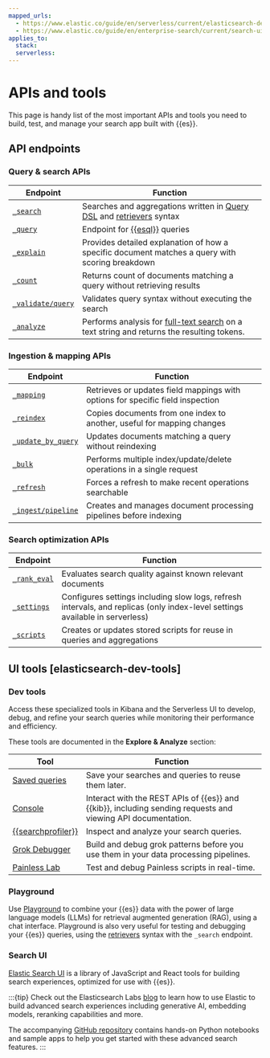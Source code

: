 ```yaml
---
mapped_urls:
  - https://www.elastic.co/guide/en/serverless/current/elasticsearch-dev-tools.html
  - https://www.elastic.co/guide/en/enterprise-search/current/search-ui.html
applies_to:
  stack:
  serverless:
---
```


# APIs and tools

This page is handy list of the most important APIs and tools you need to build, test, and manage your search app built with {{es}}.

## API endpoints

### Query & search APIs

| Endpoint | Function |
|----------|----------|
| [`_search`](https://www.elastic.co/docs/api/doc/elasticsearch/v8/group/endpoint-search) | Searches and aggregations written in [Query DSL](/explore-analyze/query-filter/languages/querydsl.md) and [retrievers](retrievers-overview.md) syntax |
| [`_query`](https://www.elastic.co/docs/api/doc/elasticsearch/v8/group/endpoint-esql)| Endpoint for [{{esql}}](/explore-analyze/query-filter/languages/esql.md) queries |
| [`_explain`](https://www.elastic.co/docs/api/doc/elasticsearch/v8/operation/operation-explain) | Provides detailed explanation of how a specific document matches a query with scoring breakdown |
| [`_count`](https://www.elastic.co/docs/api/doc/elasticsearch/v8/operation/operation-count) | Returns count of documents matching a query without retrieving results |
| [`_validate/query`](https://www.elastic.co/docs/api/doc/elasticsearch/v8/operation/operation-indices-validate-query) | Validates query syntax without executing the search |
| [`_analyze`](https://www.elastic.co/guide/en/elasticsearch/reference/current/indices-analyze.html) | Performs analysis for [full-text search](./full-text.md) on a text string and returns the resulting tokens. |

### Ingestion & mapping APIs

| Endpoint | Function |
|----------|----------|
| [`_mapping`](https://www.elastic.co/docs/api/doc/elasticsearch/v8/operation/operation-indices-get-field-mapping) | Retrieves or updates field mappings with options for specific field inspection |
| [`_reindex`](https://www.elastic.co/docs/api/doc/elasticsearch/v8/operation/operation-reindex) | Copies documents from one index to another, useful for mapping changes |
| [`_update_by_query`](https://www.elastic.co/docs/api/doc/elasticsearch/v8/operation/operation-update-by-query) | Updates documents matching a query without reindexing |
| [`_bulk`](https://www.elastic.co/docs/api/doc/elasticsearch/v8/operation/operation-bulk-1) | Performs multiple index/update/delete operations in a single request |
| [`_refresh`](https://www.elastic.co/docs/api/doc/elasticsearch/v8/operation/operation-indices-refresh-3) | Forces a refresh to make recent operations searchable |
| [`_ingest/pipeline`](https://www.elastic.co/docs/api/doc/elasticsearch/v8/group/endpoint-ingest) | Creates and manages document processing pipelines before indexing |

### Search optimization APIs

| Endpoint | Function |
|----------|----------|
| [`_rank_eval`](https://www.elastic.co/docs/api/doc/elasticsearch/v8/operation/operation-rank-eval)| Evaluates search quality against known relevant documents |
| [`_settings`](https://www.elastic.co/docs/api/doc/elasticsearch/v8/operation/operation-indices-get-settings-1) | Configures settings including slow logs, refresh intervals, and replicas (only index-level settings available in serverless) |
| [`_scripts`](https://www.elastic.co/docs/api/doc/elasticsearch/v8/group/endpoint-script) | Creates or updates stored scripts for reuse in queries and aggregations |


## UI tools [elasticsearch-dev-tools]

### Dev tools

Access these specialized tools in Kibana and the Serverless UI to develop, debug, and refine your search queries while monitoring their performance and efficiency.

These tools are documented in the **Explore & Analyze** section:

| Tool | Function |
|------|----------|
| [Saved queries](/explore-analyze/query-filter/tools/saved-queries.md) | Save your searches and queries to reuse them later. |
| [Console](/explore-analyze/query-filter/tools/console.md) | Interact with the REST APIs of {{es}} and {{kib}}, including sending requests and viewing API documentation. |
| [{{searchprofiler}}](/explore-analyze/query-filter/tools/search-profiler.md) | Inspect and analyze your search queries. |
| [Grok Debugger](/explore-analyze/query-filter/tools/grok-debugger.md) | Build and debug grok patterns before you use them in your data processing pipelines. |
| [Painless Lab](/explore-analyze/scripting/painless-lab.md) | Test and debug Painless scripts in real-time. |

### Playground

Use [Playground](rag/playground.md) to combine your {{es}} data with the power of large language models (LLMs) for retrieval augmented generation (RAG), using a chat interface. Playground is also very useful for testing and debugging your {{es}} queries, using the [retrievers](retrievers-overview.md) syntax with the `_search` endpoint.

### Search UI

[Elastic Search UI](./site-or-app/search-ui) is a library of JavaScript and React tools for building search experiences, optimized for use with {{es}}.

:::{tip}
Check out the Elasticsearch Labs [blog](https://www.elastic.co/search-labs) to learn how to use Elastic to build advanced search experiences including generative AI, embedding models, reranking capabilities and more.

The accompanying [GitHub repository](https://www.github.com/elastic/elasticsearch-labs) contains hands-on Python notebooks and sample apps to help you get started with these advanced search features.
:::
